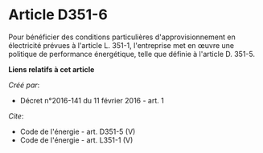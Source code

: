 # Article D351-6

Pour bénéficier des conditions particulières d'approvisionnement en électricité prévues à l'article L. 351-1, l'entreprise
met en œuvre une politique de performance énergétique, telle que définie à l'article D. 351-5.

**Liens relatifs à cet article**

_Créé par_:

  - Décret n°2016-141 du 11 février 2016 - art. 1

_Cite_:

  - Code de l'énergie - art. D351-5 (V)
  - Code de l'énergie - art. L351-1 (V)
